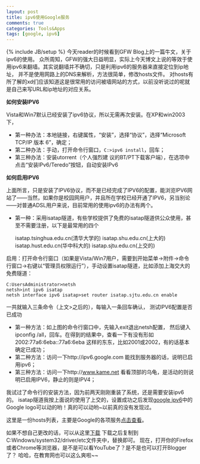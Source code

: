 ```yaml
---
layout: post
title: ipv6使用Google服务
comments: true
categories: Tools&Apps
tags: [google, ipv6]
---
```

{% include JB/setup %}
今天reader的时候看到GFW Blog上的一篇牛文，关于ipv6的使用。 
众所周知，GFW的强大日益明显，实际上今天博文上说的等效于使用ipv6来翻墙。其实说翻墙并不确切，只是利用ipv6的服务器来直接定位到ip地址，
并不是使用网路上的DNS来解析，方法很简单，修改hosts文件。
对hosts有所了解的xd们应该知道这是很常用的访问被墙网站的方式，以前没听说过的呢就是自己来写URL和ip地址的对应关系。

**如何安装IPV6**

Vista和Win7默认已经安装了ipv6协议，所以无需再次安装。在XP和win2003下，

* 第一种办法：本地链接，右键属性，“安装”，选择“协议”，选择“Microsoft TCP/IP 版本 6”，确定；
* 第二种办法：手动，打开命令行窗口，`C:>ipv6 install`，回车；
* 第三种办法：安装utorrent（个人强烈建 议的BT/PT下载客户端），在选项中 点击“安装IPv6/Teredo”按钮，自动安装IPv6
 
**如何启用IPV6**

上面所言，只是安装了IPV6协议，而不是已经完成了IPV6的配置，能浏览IPV6网站了——当然，如果你是校园网用户，并且所在学校已经开通了IPV6，另当别论——对普通ADSL用户来说，目前常用的使用ipv6的办法有两个。
* 第一种：采用isatap隧道，有些学校提供了免费的isatap隧道供公众使用，甚至不需要注册，以下是最常用的四个

	isatap.tsinghua.edu.cn(清华大学的)
	isatap.shu.edu.cn(上大的) 
	isatap.hust.edu.cn(华中科大的) 
	isatap.sjtu.edu.cn(上交的)

启用：打开命令行窗口（如果是Vista/Win7用户，需要到开始菜单→附件→命令行窗口→右键以“管理员权限运行”），手动设置isatap隧道，比如添加上海交大的免费隧道：

    C:UsersAdministrator>netsh 
    netsh>int ipv6 isatap 
    netsh interface ipv6 isatap>set router isatap.sjtu.edu.cn enable

一共就输入三条命令（上文>之后的），每输入一条回车确认，
测试IPV6配置是否已成功

* 第一种方法：如上图的命令行窗口中，先输入exit退出netsh配置， 然后键入ipconfig /all，回车。在得到的结果中，查看一下有没有形如 2002:77a6:6eba::77a6:6eba 这样的东东，比如2001或2002，有的话基本确定已成功；
* 第二种方法：访问一下http://ipv6.google.com 能找到服务器的话，说明已启用ipv6；
* 第三种方法：访问一下http://www.kame.net 看看顶部的乌龟，是活动的则说明已启用IPV6，静止的则是IPV4；

我试过了命令行的安装方法，因为前两天刚刚重装了系统，还是需要安装ipv6的。
isatap隧道我按上面说的使用了上交的，设置成功之后发现[google ipv6](http://ipv6.google.com)中的Google logo可以动的哟！真的可以动哟~以前真的没有发现过。

这里是一份hosts列表，主要是Google的各项服务[点击查看](http://docs.google.com/View?id=dfkdmxnt_61d9ck9ffq)。

如果不想自己更改的话，可以从这里[下载](http://code.google.com/p/ezpctk/downloads/detail?name=hosts.rar&amp;can=2&amp;q=)
下载之后复制到C:Windows/system32/driver/etc文件夹中，替换即可。
现在，打开你的Firefox或者Chrome等浏览器，是不是可以看YouTube了？是不是也可以打开Blogger了？
哈哈，在教育网也可以这么爽啦~~

